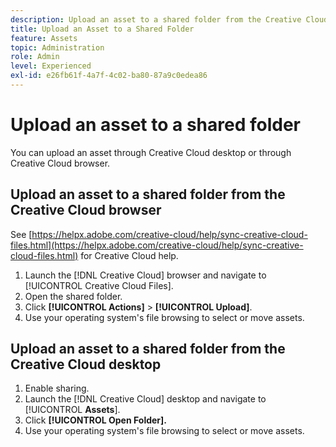 ```yaml
---
description: Upload an asset to a shared folder from the Creative Cloud browser or Creative Cloud desktop.
title: Upload an Asset to a Shared Folder
feature: Assets
topic: Administration
role: Admin
level: Experienced
exl-id: e26fb61f-4a7f-4c02-ba80-87a9c0edea86
---
```

# Upload an asset to a shared folder

You can upload an asset through Creative Cloud desktop or through Creative Cloud browser.

## Upload an asset to a shared folder from the Creative Cloud browser

See [https://helpx.adobe.com/creative-cloud/help/sync-creative-cloud-files.html](https://helpx.adobe.com/creative-cloud/help/sync-creative-cloud-files.html) for Creative Cloud help.

1. Launch the [!DNL Creative Cloud] browser and navigate to [!UICONTROL Creative Cloud Files].
1. Open the shared folder.
1. Click **[!UICONTROL Actions]** > **[!UICONTROL Upload]**.
1. Use your operating system's file browsing to select or move assets.

## Upload an asset to a shared folder from the Creative Cloud desktop

1. Enable sharing.
1. Launch the [!DNL Creative Cloud] desktop and navigate to [!UICONTROL **Assets**].
1. Click **[!UICONTROL Open Folder].**
1. Use your operating system's file browsing to select or move assets.
